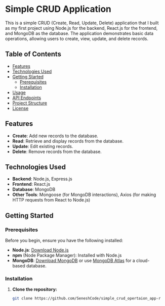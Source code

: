 # Simple CRUD Application

This is a simple CRUD (Create, Read, Update, Delete) application that I built as my first project using Node.js for the backend, React.js for the frontend, and MongoDB as the database. The application demonstrates basic data operations, allowing users to create, view, update, and delete records.

## Table of Contents

- [Features](#features)
- [Technologies Used](#technologies-used)
- [Getting Started](#getting-started)
  - [Prerequisites](#prerequisites)
  - [Installation](#installation)
- [Usage](#usage)
- [API Endpoints](#api-endpoints)
- [Project Structure](#project-structure)
- [License](#license)

## Features

- **Create**: Add new records to the database.
- **Read**: Retrieve and display records from the database.
- **Update**: Edit existing records.
- **Delete**: Remove records from the database.

## Technologies Used

- **Backend**: Node.js, Express.js
- **Frontend**: React.js
- **Database**: MongoDB
- **Other Tools**: Mongoose (for MongoDB interactions), Axios (for making HTTP requests from React to Node.js)

## Getting Started

### Prerequisites

Before you begin, ensure you have the following installed:

- **Node.js**: [Download Node.js](https://nodejs.org/)
- **npm** (Node Package Manager): Installed with Node.js
- **MongoDB**: [Download MongoDB](https://www.mongodb.com/try/download/community) or use [MongoDB Atlas](https://www.mongodb.com/cloud/atlas) for a cloud-based database.

### Installation

1. **Clone the repository:**

   ```bash
   git clone https://github.com/SeneshCode/simple_crud_opertaion_app-react-js-node-js-.git

